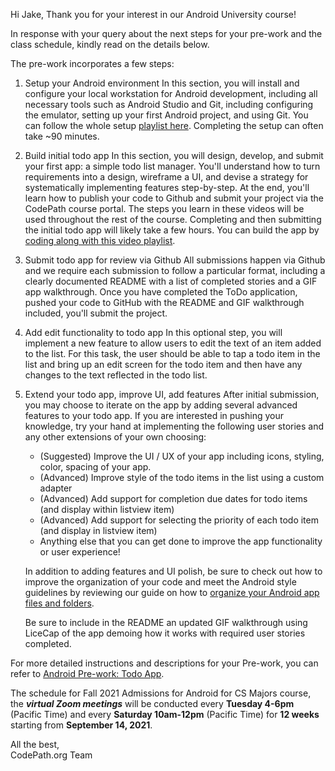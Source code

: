 Hi Jake,
Thank you for your interest in our Android University course!

In response with your query about the next steps for your pre-work and the class schedule, kindly read on the details below. 

The pre-work incorporates a few steps:
1. Setup your Android environment
In this section, you will install and configure your local workstation for Android development, including all necessary tools such as Android Studio and Git, including configuring the emulator, setting up your first Android project, and using Git. You can follow the whole setup [playlist here](https://www.youtube.com/playlist?list=PLrT2tZ9JRrf67-hE3a874RfBqJgVAwo71). Completing the setup can often take ~90 minutes. 

2. Build initial todo app
In this section, you will design, develop, and submit your first app: a simple todo list manager. You'll understand how to turn requirements into a design, wireframe a UI, and devise a strategy for systematically implementing features step-by-step. At the end, you'll learn how to publish your code to Github and submit your project via the CodePath course portal. The steps you learn in these videos will be used throughout the rest of the course. Completing and then submitting the initial todo app will likely take a few hours. You can build the app by [coding along with this video playlist](https://www.youtube.com/watch?v=Lk9CFqaeCCM&list=PLrT2tZ9JRrf6cHOlMkbmTMFt0RzpJiRGX&index=1).
3. Submit todo app for review via Github
All submissions happen via Github and we require each submission to follow a particular format, including a clearly documented README with a list of completed stories and a GIF app walkthrough. Once you have completed the ToDo application, pushed your code to GitHub with the README and GIF walkthrough included, you'll submit the project.
4. Add edit functionality to todo app
In this optional step, you will implement a new feature to allow users to edit the text of an item added to the list. For this task, the user should be able to tap a todo item in the list and bring up an edit screen for the todo item and then have any changes to the text reflected in the todo list.
5. Extend your todo app, improve UI, add features
After initial submission, you may choose to iterate on the app by adding several advanced features to your todo app. If you are interested in pushing your knowledge, try your hand at implementing the following user stories and any other extensions of your own choosing:
    * (Suggested) Improve the UI / UX of your app including icons, styling, color, spacing of your app.
    * (Advanced) Improve style of the todo items in the list using a custom adapter
    * (Advanced) Add support for completion due dates for todo items (and display within listview item)
    * (Advanced) Add support for selecting the priority of each todo item (and display in listview item)
    * Anything else that you can get done to improve the app functionality or user experience!

    In addition to adding features and UI polish, be sure to check out how to improve the organization of your code and meet the Android style guidelines by reviewing our guide on how to [organize your Android app files and folders](https://guides.codepath.org/android/Organizing-your-Source-Files).

    Be sure to include in the README an updated GIF walkthrough using LiceCap of the app demoing how it works with required user stories completed.

For more detailed instructions and descriptions for your Pre-work, you can refer to [Android Pre-work: Todo App](https://courses.codepath.org/snippets/android_university/prework). 

The schedule for Fall 2021 Admissions for Android for CS Majors course, the ***virtual Zoom meetings*** will be conducted every **Tuesday 4-6pm** (Pacific Time) and every **Saturday 10am-12pm** (Pacific Time) for **12 weeks** starting from **September 14, 2021**. 

All the best,        
CodePath.org Team
